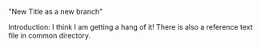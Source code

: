 "New Title as a new branch"

Introduction: I think I am getting a hang of it! There is also a reference text file in common directory. 
